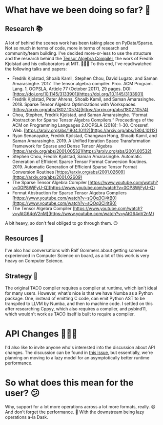 <!--
.. title: What's next for PyData/Sparse
.. slug: whats-next-for-pydatasparse
.. date: 2020-02-17 05:11:42 UTC-06:00
.. tags: Sparse, SciPy, NumPy, Tensors, Big data
.. type: text
.. author: Hameer Abbasi
-->

# What have we been doing so far? 🤔
## Research 📚
A lot of behind the scenes work has been taking place on PyData/Sparse. Not so much in terms of code, more in terms of research and community/team building. I've decided more-or-less to use the structure and the research behind the [Tensor Algebra Compiler](https://github.com/tensor-compiler/taco), the work of Fredrik Kjolstad and his collaborators at MIT. 🙇🏻‍♂️ To this end, I've read/watched the following talks and papers:

<!-- TEASER_END -->

* Fredrik Kjolstad, Shoaib Kamil, Stephen Chou, David Lugato, and Saman Amarasinghe. 2017. The tensor algebra compiler. Proc. ACM Program. Lang. 1, OOPSLA, Article 77 (October 2017), 29 pages. DOI:[https://doi.org/10.1145/3133901](https://doi.org/10.1145/3133901)
* Fredrik Kjolstad, Peter Ahrens, Shoaib Kamil, and Saman Amarasinghe. 2018. Sparse Tensor Algebra Optimizations with Workspaces. [https://arxiv.org/abs/1802.10574](https://arxiv.org/abs/1802.10574)
* Chou, Stephen, Fredrik Kjolstad, and Saman Amarasinghe. “Format Abstraction for Sparse Tensor Algebra Compilers.” Proceedings of the ACM on Programming Languages 2.OOPSLA (2018): 1–30. Crossref. Web. [https://arxiv.org/abs/1804.10112](https://arxiv.org/abs/1804.10112)
* Ryan Senanayake, Fredrik Kjolstad, Changwan Hong, Shoaib Kamil, and Saman Amarasinghe. 2019. A Unified Iteration Space Transformation Framework for Sparse and Dense Tensor Algebra [https://arxiv.org/abs/2001.00532](https://arxiv.org/abs/2001.00532)
* Stephen Chou, Fredrik Kjolstad, Saman Amarasinghe. Automatic Generation of Efficient Sparse Tensor Format Conversion Routines. 2019. Automatic Generation of Efficient Sparse Tensor Format Conversion Routines [https://arxiv.org/abs/2001.02609](https://arxiv.org/abs/2001.02609)
* The Sparse Tensor Algebra Compiler [https://www.youtube.com/watch?v=0OP8WjFyU-Q](https://www.youtube.com/watch?v=0OP8WjFyU-Q)
* Format Abstraction for Sparse Tensor Algebra Compilers [https://www.youtube.com/watch?v=sQOq3Ci4tB0](https://www.youtube.com/watch?v=sQOq3Ci4tB0)
* The Tensor Algebra Compiler [https://www.youtube.com/watch?v=yAtG64qV2nM](https://www.youtube.com/watch?v=yAtG64qV2nM)

A bit heavy, so don't feel obliged to go through them. 😉

## Resources 👥
I've also had conversations with Ralf Gommers about getting someone experienced in Computer Science on board, as a lot of this work is very heavy on Computer Science.

## Strategy 🦾
The original TACO compiler requires a compiler at runtime, which isn't ideal for many users. However, what's nice is that we have Numba as a Python package. One, instead of emitting C code, can emit Python AST to be transpiled to LLVM by Numba, and then to machine code. I settled on this after researching Cppyy, which also requires a compiler, and pybind11, which wouldn't work as TACO itself is built to require a compiler.

# API Changes 👨🏻‍💻
I'd also like to invite anyone who's interested into the discussion about API changes. The discussion can be found in [this issue](https://github.com/pydata/sparse/issues/326), but essentially, we're planning on moving to a lazy model for an asymptotically better runtime performance.

# So what does this mean for the user? 😕
Why, support for a lot more operations across a lot more formats, really. 😄 And don't forget the performance. 🚀 With the downstream being lazy operations a-la Dask.
